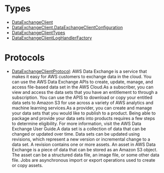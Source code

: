 # Types

  - [DataExchangeClient](/aws-sdk-swift/reference/0.x/AWSDataExchange/DataExchangeClient)
  - [DataExchangeClient.DataExchangeClientConfiguration](/aws-sdk-swift/reference/0.x/AWSDataExchange/DataExchangeClient_DataExchangeClientConfiguration)
  - [DataExchangeClientTypes](/aws-sdk-swift/reference/0.x/AWSDataExchange/DataExchangeClientTypes)
  - [DataExchangeClientLogHandlerFactory](/aws-sdk-swift/reference/0.x/AWSDataExchange/DataExchangeClientLogHandlerFactory)

# Protocols

  - [DataExchangeClientProtocol](/aws-sdk-swift/reference/0.x/AWSDataExchange/DataExchangeClientProtocol):
    AWS Data Exchange is a service that makes it easy for AWS customers to exchange data in the cloud. You can use the AWS Data Exchange APIs to create, update, manage, and access file-based data set in the AWS Cloud.As a subscriber, you can view and access the data sets that you have an entitlement to through a subscription. You can use the APIS to download or copy your entitled data sets to Amazon S3 for use across a variety of AWS analytics and machine learning services.As a provider, you can create and manage your data sets that you would like to publish to a product. Being able to package and provide your data sets into products requires a few steps to determine eligibility. For more information, visit the AWS Data Exchange User Guide.A data set is a collection of data that can be changed or updated over time. Data sets can be updated using revisions, which represent a new version or incremental change to a data set. A revision contains one or more assets. An asset in AWS Data Exchange is a piece of data that can be stored as an Amazon S3 object. The asset can be a structured data file, an image file, or some other data file. Jobs are asynchronous import or export operations used to create or copy assets.

